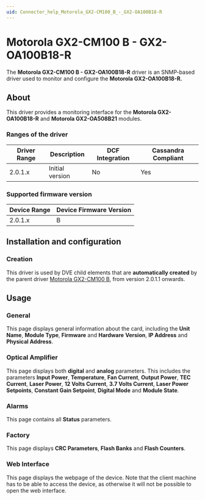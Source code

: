 ```yaml
---
uid: Connector_help_Motorola_GX2-CM100_B_-_GX2-OA100B18-R
---
```


# Motorola GX2-CM100 B - GX2-OA100B18-R

The **Motorola GX2-CM100 B - GX2-OA100B18-R** driver is an SNMP-based driver used to monitor and configure the **Motorola GX2-OA100B18-R.**

## About

This driver provides a monitoring interface for the **Motorola GX2-OA100B18-R** and **Motorola GX2-OA508B21** modules.

### Ranges of the driver

| **Driver Range** | **Description** | **DCF Integration** | **Cassandra Compliant** |
|------------------|-----------------|---------------------|-------------------------|
| 2.0.1.x          | Initial version | No                  | Yes                     |

### Supported firmware version

| **Device Range** | **Device Firmware Version** |
|------------------|-----------------------------|
| 2.0.1.x          | B                           |

## Installation and configuration

### Creation

This driver is used by DVE child elements that are **automatically created** by the parent driver [Motorola GX2-CM100 B](xref:Connector_help_Motorola_GX2-CM100_B), from version 2.0.1.1 onwards.

## Usage

### General

This page displays general information about the card, including the **Unit Name**, **Module Type**, **Firmware** and **Hardware** **Version**, **IP Address** and **Physical Address**.

### Optical Amplifier

This page displays both **digital** and **analog** parameters. This includes the parameters **Input Power**, **Temperature**, **Fan Current**, **Output Power**, **TEC Current**, **Laser Power**, **12 Volts Current**, **3.7 Volts Current**, **Laser Power Setpoints**, **Constant Gain Setpoint**, **Digital Mode** and **Module State**.

### Alarms

This page contains all **Status** parameters.

### Factory

This page displays **CRC Parameters**, **Flash Banks** and **Flash Counters**.

### Web Interface

This page displays the webpage of the device. Note that the client machine has to be able to access the device, as otherwise it will not be possible to open the web interface.
